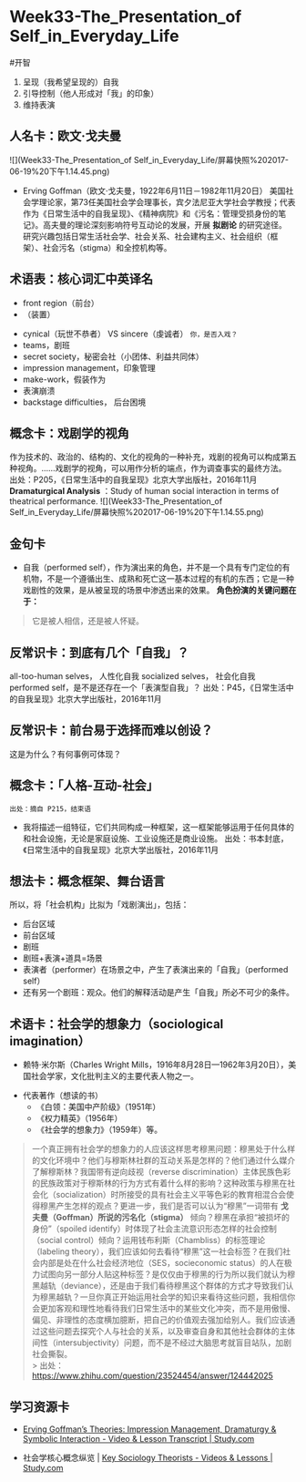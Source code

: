# Week33-The_Presentation_of Self_in_Everyday_Life
#开智

1. 呈现（我希望呈现的）自我
2. 引导控制（他人形成对「我」的印象）
3. 维持表演

## 人名卡：欧文·戈夫曼
![](Week33-The_Presentation_of Self_in_Everyday_Life/屏幕快照%202017-06-19%20下午1.14.45.png)

- Erving Goffman（欧文·戈夫曼，1922年6月11日－1982年11月20日）
美国社会学理论家，第73任美国社会学会理事长，宾夕法尼亚大学社会学教授；代表作为《日常生活中的自我呈现》、《精神病院》和《污名：管理受损身份的笔记》。高夫曼的理论深刻影响符号互动论的发展，开展 **拟剧论** 的研究途径。
研究兴趣包括日常生活社会学、社会关系、社会建构主义、社会组织（框架）、社会污名（stigma）和全控机构等。


## 术语表：核心词汇中英译名

- front region（前台）
- （装置）
* cynical（玩世不恭者） VS sincere（虔诚者） `你，是否入戏？`
* teams，剧班
* secret society，秘密会社（小团体、利益共同体）
* impression management，印象管理
* make-work，假装作为
* 表演崩溃
* backstage difficulties， 后台困境

## 概念卡：戏剧学的视角
作为技术的、政治的、结构的、文化的视角的一种补充，戏剧的视角可以构成第五种视角。……戏剧学的视角，可以用作分析的端点，作为调查事实的最终方法。
    出处：P205，《日常生活中的自我呈现》北京大学出版社，2016年11月
**Dramaturgical Analysis** ：Study of human social 
interaction in terms of theatrical performance. 
![](Week33-The_Presentation_of Self_in_Everyday_Life/屏幕快照%202017-06-19%20下午1.14.55.png)


## 金句卡
- 自我（performed self），作为演出来的角色，并不是一个具有专门定位的有机物，不是一个遵循出生、成熟和死亡这一基本过程的有机的东西；它是一种戏剧性的效果，是从被呈现的场景中渗透出来的效果。 **角色扮演的关键问题在于：**
> 它是被人相信，还是被人怀疑。  

## 反常识卡：到底有几个「自我」？
 all-too-human selves， 人性化自我
socialized selves， 社会化自我
performed self，是不是还存在一个「表演型自我」？
    出处：P45，《日常生活中的自我呈现》北京大学出版社，2016年11月


## 反常识卡：前台易于选择而难以创设？
这是为什么？有何事例可体现？



## 概念卡：「人格-互动-社会」
    出处：摘自 P215，结束语

*  我将描述一组特征，它们共同构成一种框架，这一框架能够运用于任何具体的和社会设施，无论是家庭设施、工业设施还是商业设施。 
    出处：书本封底，《日常生活中的自我呈现》北京大学出版社，2016年11月




 
## 想法卡：概念框架、舞台语言
所以，将「社会机构」比拟为「戏剧演出」，包括：
- 后台区域
- 前台区域
- 剧班
- 剧班+表演+道具=场景
- 表演者（performer）在场景之中，产生了表演出来的「自我」（performed self）
- 还有另一个剧班：观众。他们的解释活动是产生「自我」所必不可少的条件。


## 术语卡：社会学的想象力（sociological imagination）
- 赖特·米尔斯（Charles Wright Mills，1916年8月28日—1962年3月20日），美国社会学家，文化批判主义的主要代表人物之一。
* 代表著作（想读的书）
	* 《白领：美国中产阶级》（1951年）
	*  《权力精英》（1956年）
	*  《社会学的想象力》（1959年）等。

> 一个真正拥有社会学的想象力的人应该这样思考穆黑问题：穆黑处于什么样的文化环境中？他们与穆斯林社群的互动关系是怎样的？他们通过什么媒介了解穆斯林？我国带有逆向歧视（reverse discrimination）主体民族色彩的民族政策对于穆斯林的行为方式有着什么样的影响？这种政策与穆黑在社会化（socialization）时所接受的具有社会主义平等色彩的教育相混合会使得穆黑产生怎样的观点？更进一步，我们是否可以认为“穆黑”一词带有 **戈夫曼（Goffman）所说的污名化（stigma）** 倾向？穆黑在承担“被损坏的身份”（spoiled identify）时体现了社会主流意识形态怎样的社会控制（social control）倾向？运用钱布利斯（Chambliss）的标签理论（labeling theory），我们应该如何去看待“穆黑”这一社会标签？在我们社会内部是处在什么社会经济地位（SES，socieconomic status）的人在极力试图向另一部分人贴这种标签？是仅仅由于穆黑的行为所以我们就认为穆黑越轨（deviance），还是由于我们看待穆黑这个群体的方式才导致我们认为穆黑越轨？一旦你真正开始运用社会学的知识来看待这些问题，我相信你会更加客观和理性地看待我们日常生活中的某些文化冲突，而不是用傲慢、偏见、非理性的态度横加臆断，把自己的价值观去强加给别人。我们应该通过这些问题去探究个人与社会的关系，以及审查自身和其他社会群体的主体间性（intersubjectivity）问题，而不是不经过大脑思考就盲目站队，加剧社会撕裂。  
    > 出处：https://www.zhihu.com/question/23524454/answer/124442025

## 学习资源卡
- [Erving Goffman’s Theories: Impression Management, Dramaturgy & Symbolic Interaction - Video & Lesson Transcript | Study.com](http://study.com/academy/lesson/erving-goffmans-theories-impression-management-dramaturgy-symbolic-interaction.html)
* 社会学核心概念纵览 | [Key Sociology Theorists - Videos & Lessons | Study.com](http://study.com/academy/topic/key-sociology-theorists.html)
